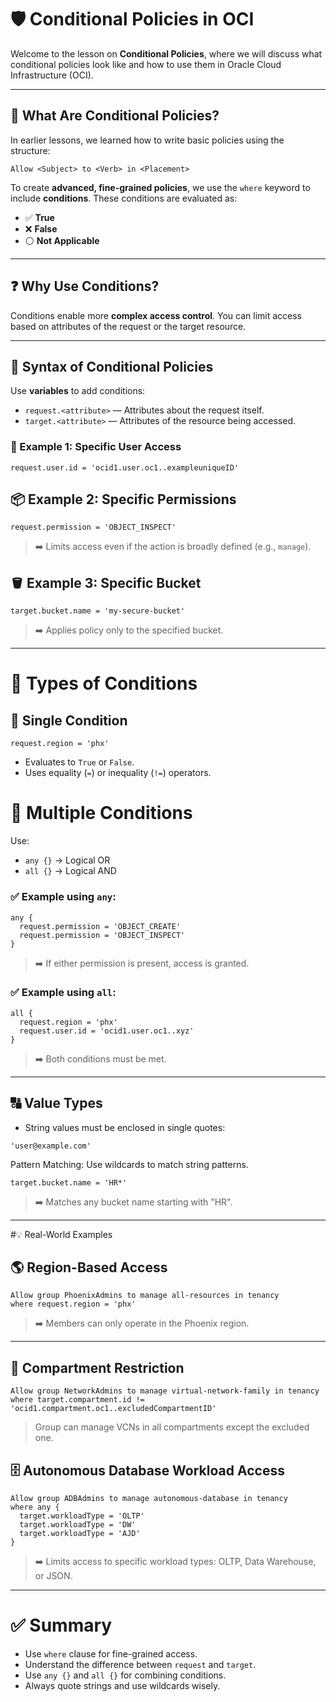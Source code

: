 # 🛡️ Conditional Policies in OCI

Welcome to the lesson on **Conditional Policies**, where we will discuss what conditional policies look like and how to use them in Oracle Cloud Infrastructure (OCI).

---

## 📜 What Are Conditional Policies?

In earlier lessons, we learned how to write basic policies using the structure:

```text
Allow <Subject> to <Verb> in <Placement>
```

To create **advanced, fine-grained policies**, we use the `where` keyword to include **conditions**. These conditions are evaluated as:

- ✅ **True**
- ❌ **False**
- ⚪ **Not Applicable**

---

## ❓ Why Use Conditions?

Conditions enable more **complex access control**. You can limit access based on attributes of the request or the target resource. 

---

## 🧩 Syntax of Conditional Policies

Use **variables** to add conditions:

- `request.<attribute>` — Attributes about the request itself.
- `target.<attribute>` — Attributes of the resource being accessed.

### 🔐 Example 1: Specific User Access
```text
request.user.id = 'ocid1.user.oc1..exampleuniqueID'
```

## 📦 Example 2: Specific Permissions

```text
request.permission = 'OBJECT_INSPECT'
```
> ➡️ Limits access even if the action is broadly defined (e.g., `manage`).

## 🪣 Example 3:  Specific Bucket

```text
target.bucket.name = 'my-secure-bucket'
```
> ➡️ Applies policy only to the specified bucket.

---

# 🧠 Types of Conditions

## 🔹 Single Condition
```text
request.region = 'phx'
```

- Evaluates to `True` or `False`.
- Uses equality (`=`) or inequality (`!=`) operators.

# 🔸 Multiple Conditions
Use:

- `any {}` → Logical OR
- `all {}` → Logical AND

### ✅ Example using `any`:
  ```text
  any {
    request.permission = 'OBJECT_CREATE'
    request.permission = 'OBJECT_INSPECT'
  }
  ```
  > ➡️ If either permission is present, access is granted.

### ✅ Example using `all`:
  ```text
  all {
    request.region = 'phx'
    request.user.id = 'ocid1.user.oc1..xyz'
  }
  ```
  > ➡️ Both conditions must be met.

---

## 🔠 Value Types
- String values must be enclosed in single quotes:
```text
'user@example.com'
```

Pattern Matching:
Use wildcards to match string patterns.
```text
target.bucket.name = 'HR*'
```
> ➡️ Matches any bucket name starting with "HR".

---

#💡 Real-World Examples
## 🌎 Region-Based Access
```text
Allow group PhoenixAdmins to manage all-resources in tenancy
where request.region = 'phx'
```
> ➡️ Members can only operate in the Phoenix region.

---

## 📂 Compartment Restriction
```text
Allow group NetworkAdmins to manage virtual-network-family in tenancy
where target.compartment.id != 'ocid1.compartment.oc1..excludedCompartmentID'
```

> Group can manage VCNs in all compartments except the excluded one.

## 🗄️ Autonomous Database Workload Access
```text
Allow group ADBAdmins to manage autonomous-database in tenancy
where any {
  target.workloadType = 'OLTP'
  target.workloadType = 'DW'
  target.workloadType = 'AJD'
}
```
> ➡️ Limits access to specific workload types: OLTP, Data Warehouse, or JSON.

---

# ✅ Summary
- Use `where` clause for fine-grained access.
- Understand the difference between `request` and `target`.
- Use `any {}` and `all {}` for combining conditions.
- Always quote strings and use wildcards wisely.
